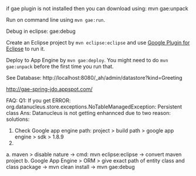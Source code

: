 if gae plugin is not installed then you can download using: mvn gae:unpack

Run on command line using `mvn gae:run`.

Debug in eclipse: gae:debug

Create an Eclipse project by `mvn eclipse:eclipse` and use [Google Plugin for Eclipse](http://code.google.com/eclipse/) to run it.

Deploy to App Engine by `mvn gae:deploy`. You might need to do `mvn gae:unpack` before the first time you run that.


See Database:
http://localhost:8080/_ah/admin/datastore?kind=Greeting

http://gae-spring-jdo.appspot.com/


FAQ:
Q1: If you get ERROR: org.datanucleus.store.exceptions.NoTableManagedException: Persistent class
Ans: Datanucleus is not getting enhannced due to two reason: solutions:
1. Check Google app engine path: project > build path > google app engine > sdk > 1.8.9
2.
a. maven > disable nature -> cmd: mvn eclipse:eclipse -> convert maven project 
b. Google App Engine > ORM > give exact path of entity class and class package -> mvn clean install -> mvn gae:debug